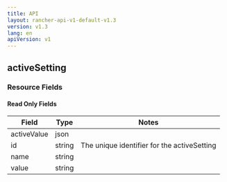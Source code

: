 ```yaml
---
title: API
layout: rancher-api-v1-default-v1.3
version: v1.3
lang: en
apiVersion: v1
---
```


## activeSetting



### Resource Fields


#### Read Only Fields

Field | Type   | Notes
---|---|---
activeValue | json  | 
id | string  | The unique identifier for the activeSetting
name | string  | 
value | string  | 


<br>
